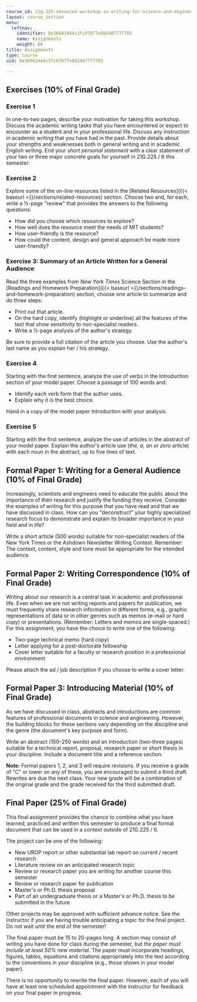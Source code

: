 ```yaml
---
course_id: 21g-225-advanced-workshop-in-writing-for-science-and-engineering-els-spring-2016
layout: course_section
menu:
  leftnav:
    identifier: 8e36043444c3fc07877e802467777765
    name: Assignments
    weight: 60
title: Assignments
type: course
uid: 8e36043444c3fc07877e802467777765

---
```


Exercises (10% of Final Grade)
------------------------------

### Exercise 1

In one-to-two pages, describe your motivation for taking this workshop. Discuss the academic writing tasks that you have encountered or expect to encounter as a student and in your professional life. Discuss any instruction in academic writing that you have had in the past. Provide details about your strengths and weaknesses both in general writing and in academic English writing. End your _short personal statement_ with a clear statement of your two or three major concrete goals for yourself in 21G.225 / 6 this semester.

### Exercise 2

Explore some of the on-line resources listed in the [Related Resources]({{< baseurl >}}/sections/related-resources) section. Choose two and, for each, write a ½-page "review" that provides the answers to the following questions:

*   How did you choose which resources to explore?
*   How well does the resource meet the needs of MIT students?
*   How user-friendly is the resource?
*   How could the content, design and general approach be made more user-friendly?

### Exercise 3: Summary of an Article Written for a General Audience

Read the three examples from _New York Times_ Science Section in the [Readings and Homework Preparation]({{< baseurl >}}/sections/readings-and-homework-preparation) section, choose one article to summarize and do three steps:

*   Print out that article.
*   On the hard copy, identify (highlight or underline) all the features of the text that show sensitivity to non-specialist readers.
*   Write a ½-page analysis of the author's strategy.

Be sure to provide a full citation of the article you choose. Use the author's last name as you explain her / his strategy.

### Exercise 4

Starting with the first sentence, analyze the use of verbs in the Introduction section of your model paper. Choose a passage of 100 words and:

*   Identify each verb form that the author uses.
*   Explain why it is the best choice.

Hand in a copy of the model paper Introduction with your analysis.

### Exercise 5

Starting with the first sentence, analyze the use of articles in the abstract of your model paper. Explain the author's article use (_the, a, an or zero_ article) with each noun in the abstract, up to five lines of text.

Formal Paper 1: Writing for a General Audience (10% of Final Grade)
-------------------------------------------------------------------

Increasingly, scientists and engineers need to educate the public about the importance of their research and justify the funding they receive. Consider the examples of writing for this purpose that you have read and that we have discussed in class. How can you "deconstruct" your highly specialized research focus to demonstrate and explain its broader importance in your field and in life?

Write a short article (500 words) suitable for non-specialist readers of the New York Times or the Ashdown Newsletter Writing Contest. Remember: The context, content, style and tone must be appropriate for the intended audience.

Formal Paper 2: Writing Correspondence (10% of Final Grade)
-----------------------------------------------------------

Writing about our research is a central task in academic and professional life. Even when we are not writing reports and papers for publication, we must frequently share research information in different forms, e.g., graphic representations of data or in other genres such as memos (e-mail or hard copy) or presentations. (Remember: Letters and memos are single-spaced.) For this assignment, you have the choice to write one of the following:

*   Two-page technical memo (hard copy)
*   Letter applying for a post-doctorate fellowship
*   Cover letter suitable for a faculty or research position in a professional environment

Please attach the ad / job description if you choose to write a cover letter.

Formal Paper 3: Introducing Material (10% of Final Grade)
---------------------------------------------------------

As we have discussed in class, abstracts and introductions are common features of professional documents in science and engineering. However, the building blocks for these sections vary depending on the discipline and the genre (the document's key purpose and form).

Write an abstract (150–250 words) and an introduction (two-three pages) suitable for a technical report, proposal, research paper or short thesis in your discipline. Include a document title and a reference section.

**Note:** Formal papers 1, 2, and 3 will require revisions. If you receive a grade of "C" or lower on any of these, you are encouraged to submit a third draft. Rewrites are due the next class. Your new grade will be a combination of the original grade and the grade received for the third submitted draft.

Final Paper (25% of Final Grade)
--------------------------------

This final assignment provides the chance to combine what you have learned, practiced and written this semester to produce a final formal document that can be used in a context outside of 21G.225 / 6.

The project can be one of the following:

*   New UROP report or other substantial lab report on current / recent research
*   Literature review on an anticipated research topic
*   Review or research paper you are writing for another course this semester
*   Review or research paper for publication
*   Master's or Ph.D. thesis proposal
*   Part of an undergraduate thesis or a Master's or Ph.D. thesis to be submitted in the future

Other projects may be approved with sufficient advance notice. See the instructor if you are having trouble anticipating a topic for the final project. Do not wait until the end of the semester!

The final paper must be 15 to 20-pages long. A section may consist of writing you have done for class during the semester, but _the paper must include at least 50% new material_. The paper must incorporate headings, figures, tables, equations and citations appropriately into the text according to the conventions in your discipline (e.g., those shown in your model paper).

There is no opportunity to rewrite the final paper. However, each of you will have at least one scheduled appointment with the instructor for feedback on your final paper in progress.